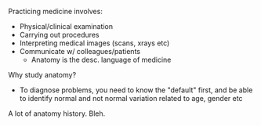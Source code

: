 Practicing medicine involves:
- Physical/clinical examination
- Carrying out procedures
- Interpreting medical images (scans, xrays etc)
- Communicate w/ colleagues/patients
	- Anatomy is the desc. language of medicine 

Why study anatomy?
- To diagnose problems, you need to know the "default" first, and be able to identify normal and not normal variation related to age, gender etc

A lot of anatomy history. Bleh. 